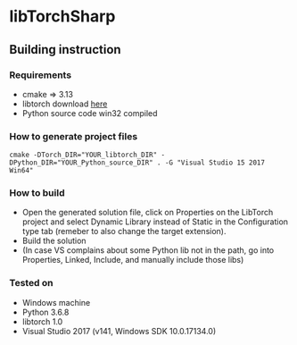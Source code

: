 # libTorchSharp

## Building instruction

### Requirements
* cmake => 3.13
* libtorch download [here](https://pytorch.org/get-started/locally/)
* Python source code win32 compiled

### How to generate project files
 `cmake -DTorch_DIR="YOUR_libtorch_DIR" -DPython_DIR="YOUR_Python_source_DIR" . -G "Visual Studio 15 2017 Win64"`

### How to build
* Open the generated solution file, click on Properties on the LibTorch project and select Dynamic Library instead of Static in the Configuration type tab (remeber to also change the target extension).
* Build the solution
* (In case VS complains about some Python lib not in the path, go into Properties, Linked, Include, and manually include those libs)

### Tested on
* Windows machine
* Python 3.6.8
* libtorch 1.0
* Visual Studio 2017 (v141, Windows SDK 10.0.17134.0)
